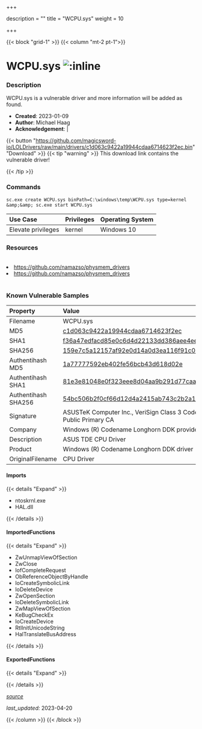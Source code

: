 +++

description = ""
title = "WCPU.sys"
weight = 10

+++


{{< block "grid-1" >}}
{{< column "mt-2 pt-1">}}


# WCPU.sys ![:inline](/images/twitter_verified.png) 


### Description

WCPU.sys is a vulnerable driver and more information will be added as found.

- **Created**: 2023-01-09
- **Author**: Michael Haag
- **Acknowledgement**:  | [](https://twitter.com/)

{{< button "https://github.com/magicsword-io/LOLDrivers/raw/main/drivers/c1d063c9422a19944cdaa6714623f2ec.bin" "Download" >}}
{{< tip "warning" >}}
This download link contains the vulnerable driver!

{{< /tip >}}

### Commands

```
sc.exe create WCPU.sys binPath=C:\windows\temp\WCPU.sys type=kernel &amp;&amp; sc.exe start WCPU.sys
```

| Use Case | Privileges | Operating System | 
|:---- | ---- | ---- |
| Elevate privileges | kernel | Windows 10 |

### Resources
<br>
<li><a href=" https://github.com/namazso/physmem_drivers"> https://github.com/namazso/physmem_drivers</a></li>
<li><a href="https://github.com/namazso/physmem_drivers">https://github.com/namazso/physmem_drivers</a></li>
<br>

### Known Vulnerable Samples

| Property           | Value |
|:-------------------|:------|
| Filename           | WCPU.sys |
| MD5                | [c1d063c9422a19944cdaa6714623f2ec](https://www.virustotal.com/gui/file/c1d063c9422a19944cdaa6714623f2ec) |
| SHA1               | [f36a47edfacd85e0c6d4d22133dd386aee4eec15](https://www.virustotal.com/gui/file/f36a47edfacd85e0c6d4d22133dd386aee4eec15) |
| SHA256             | [159e7c5a12157af92e0d14a0d3ea116f91c09e21a9831486e6dc592c93c10980](https://www.virustotal.com/gui/file/159e7c5a12157af92e0d14a0d3ea116f91c09e21a9831486e6dc592c93c10980) |
| Authentihash MD5   | [1a77777592eb402fe56bcb43d618d02e](https://www.virustotal.com/gui/search/authentihash%253A1a77777592eb402fe56bcb43d618d02e) |
| Authentihash SHA1  | [81e3e81048e0f323eee8d04aa9b291d77caa21e0](https://www.virustotal.com/gui/search/authentihash%253A81e3e81048e0f323eee8d04aa9b291d77caa21e0) |
| Authentihash SHA256| [54bc506b2f0cf66d12d4a2415ab743c2b2a1f3079089e3e0c0c1f3f49dd7335e](https://www.virustotal.com/gui/search/authentihash%253A54bc506b2f0cf66d12d4a2415ab743c2b2a1f3079089e3e0c0c1f3f49dd7335e) |
| Signature         | ASUSTeK Computer Inc., VeriSign Class 3 Code Signing 2004 CA, VeriSign Class 3 Public Primary CA   |
| Company           | Windows (R) Codename Longhorn DDK provider |
| Description       | ASUS TDE CPU Driver |
| Product           | Windows (R) Codename Longhorn DDK driver |
| OriginalFilename  | CPU Driver |


#### Imports
{{< details "Expand" >}}
* ntoskrnl.exe
* HAL.dll

{{< /details >}}
#### ImportedFunctions
{{< details "Expand" >}}
* ZwUnmapViewOfSection
* ZwClose
* IofCompleteRequest
* ObReferenceObjectByHandle
* IoCreateSymbolicLink
* IoDeleteDevice
* ZwOpenSection
* IoDeleteSymbolicLink
* ZwMapViewOfSection
* KeBugCheckEx
* IoCreateDevice
* RtlInitUnicodeString
* HalTranslateBusAddress

{{< /details >}}
#### ExportedFunctions
{{< details "Expand" >}}

{{< /details >}}


[*source*](https://github.com/magicsword-io/LOLDrivers/tree/main/yaml/wcpu.yaml)

*last_updated:* 2023-04-20








{{< /column >}}
{{< /block >}}
